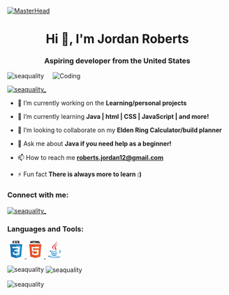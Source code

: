 [![MasterHead](https://wallpaperaccess.com/full/849790.gif)](https://rishavchanda.io)
<h1 align="center">Hi 👋, I'm Jordan Roberts</h1>
<h3 align="center">Aspiring developer from the United States</h3>
<img align = "right" alt="Coding" width="400" src="https://media1.tenor.com/images/fa7ae14c53595da43e65ab0262bf128a/tenor.gif?itemid=10920721">
<p align="left"> <img src="https://komarev.com/ghpvc/?username=seaquality&label=Profile%20views&color=0e75b6&style=flat" alt="seaquality" /> </p>

<p align="left"> <a href="https://twitter.com/seaquality_" target="blank"><img src="https://img.shields.io/twitter/follow/seaquality_?logo=twitter&style=for-the-badge" alt="seaquality_" /></a> </p>

- 🔭 I’m currently working on the **Learning/personal projects**

- 🌱 I’m currently learning **Java | html | CSS | JavaScript | and more!**

- 👯 I’m looking to collaborate on my **Elden Ring Calculator/build planner**

- 💬 Ask me about **Java if you need help as a beginner!**

- 📫 How to reach me **roberts.jordan12@gmail.com**

- ⚡ Fun fact **There is always more to learn :)**

<h3 align="left">Connect with me:</h3>
<p align="left">
<a href="https://twitter.com/seaquality_" target="blank"><img align="center" src="https://raw.githubusercontent.com/rahuldkjain/github-profile-readme-generator/master/src/images/icons/Social/twitter.svg" alt="seaquality_" height="30" width="40" /></a>
</p>

<h3 align="left">Languages and Tools:</h3>
<p align="left"> <a href="https://www.w3schools.com/css/" target="_blank" rel="noreferrer"> <img src="https://raw.githubusercontent.com/devicons/devicon/master/icons/css3/css3-original-wordmark.svg" alt="css3" width="40" height="40"/> </a> <a href="https://www.w3.org/html/" target="_blank" rel="noreferrer"> <img src="https://raw.githubusercontent.com/devicons/devicon/master/icons/html5/html5-original-wordmark.svg" alt="html5" width="40" height="40"/> </a> <a href="https://www.java.com" target="_blank" rel="noreferrer"> <img src="https://raw.githubusercontent.com/devicons/devicon/master/icons/java/java-original.svg" alt="java" width="40" height="40"/> </a> </p>

<p><img align="left" src="https://github-readme-stats.vercel.app/api/top-langs?username=seaquality&show_icons=true&locale=en&layout=compact" alt="seaquality" /></p>

<p>&nbsp;<img align="center" src="https://github-readme-stats.vercel.app/api?username=seaquality&show_icons=true&locale=en" alt="seaquality" /></p>

<p><img align="center" src="https://github-readme-streak-stats.herokuapp.com/?user=seaquality&" alt="seaquality" /></p>
